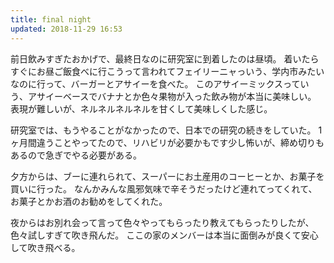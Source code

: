 ```yaml
---
title: final night
updated: 2018-11-29 16:53
---
```

前日飲みすぎたおかげで、最終日なのに研究室に到着したのは昼頃。
着いたらすぐにお昼ご飯食べに行こうって言われてフェイリーニャっいう、学内市みたいなのに行って、バーガーとアサイーを食べた。
このアサイーミックスっていう、アサイーベースでバナナとか色々果物が入った飲み物が本当に美味しい。
表現が難しいが、ネルネルネルネルを甘くして美味しくした感じ。

研究室では、もうやることがなかったので、日本での研究の続きをしていた。
1ヶ月間違うことやってたので、リハビリが必要かもです少し怖いが、締め切りもあるので急ぎでやる必要がある。

夕方からは、ブーに連れられて、スーパーにお土産用のコーヒーとか、お菓子を買いに行った。
なんかみんな風邪気味で辛そうだったけど連れてってくれて、お菓子とかお酒のお勧めをしてくれた。

夜からはお別れ会って言って色々やってもらったり教えてもらったりしたが、色々試しすぎて吹き飛んだ。
ここの家のメンバーは本当に面倒みが良くて安心して吹き飛べる。
